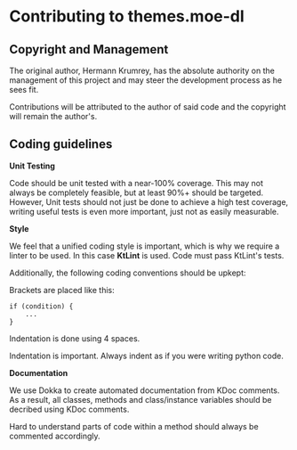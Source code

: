 # Contributing to themes.moe-dl

## Copyright and Management

The original author, Hermann Krumrey, has the absolute authority on the management
of this project and may steer the development process as he sees fit.

Contributions will be attributed to the author of said code and the copyright will
remain the author's.

## Coding guidelines

**Unit Testing**

Code should be unit tested with a near-100% coverage. This may not always be completely
feasible, but at least 90%+ should be targeted. However, Unit tests should not just be
done to achieve a high test coverage, writing useful tests is even more important,
just not as easily measurable.

**Style**

We feel that a unified coding style is important, which is why we require a linter to
be used. In this case **KtLint** is used. Code must pass KtLint's tests.

Additionally, the following coding conventions should be upkept:

Brackets are placed like this:

    if (condition) {
        ...
    }

Indentation is done using 4 spaces.

Indentation is important. Always indent as if you were writing python code.

**Documentation**

We use Dokka to create automated documentation from KDoc comments. As a result, all
classes, methods and class/instance variables should be decribed using KDoc comments.

Hard to understand parts of code within a method should always be commented
accordingly.